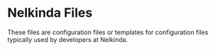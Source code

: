 # Nelkinda Files

These files are configuration files or templates for configuration files typically used by developers at Nelkinda.
